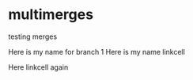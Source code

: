 # multimerges
testing merges

Here is my name for branch 1
Here is my name linkcell

Here linkcell again
